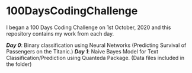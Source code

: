 # 100DaysCodingChallenge
I began a 100 Days Coding Challenge on 1st October, 2020 and this repository contains my work from each day.

*<b>Day 0</b>*: Binary classification using Neural Networks (Predicting Survival of Passengers on the Titanic.)
*<b>Day 1</b>*: Naive Bayes Model for Text Classification/Prediction using Quanteda Package. (Data files included in the folder)
